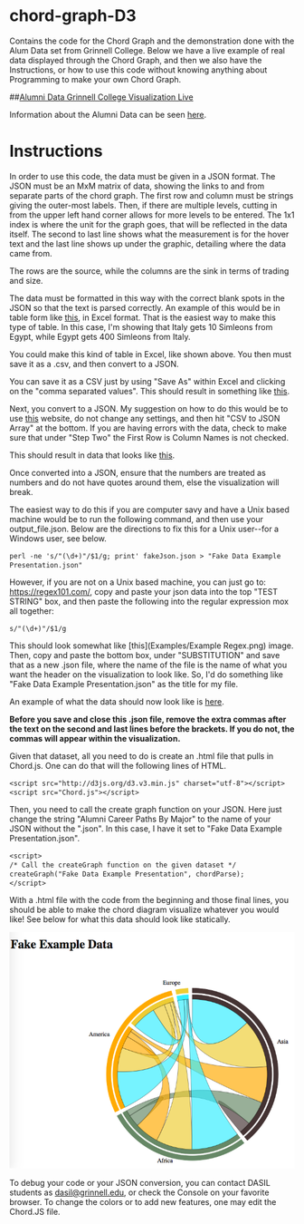 chord-graph-D3
==============

Contains the code for the Chord Graph and the demonstration done with the 
Alum Data set from Grinnell College. Below we have a live example of real data 
displayed through the Chord Graph, and then we also have the Instructions, or 
how to use this code without knowing anything about Programming to make your own
Chord Graph. 

##[Alumni Data Grinnell College Visualization Live](http://dasil.grinnell.edu/data-visualizations/alumni-data-chord-graph/)

Information about the Alumni Data can be seen [here](More.md). 

# Instructions

In order to use this code, the data must be given in a JSON format. The JSON 
must be an MxM matrix of data, showing the links to and from separate parts of
the chord graph. The first row and column must be strings giving the outer-most
labels. Then, if there are multiple levels, cutting in from the upper left hand
corner allows for more levels to be entered. The 1x1 index is where the unit for
the graph goes, that will be reflected in the data itself. The second to last
line shows what the measurement is for the hover text and the last line shows
up under the graphic, detailing where the data came from.

The rows are the source, while the columns are the sink in terms of trading and size. 

The data must be formatted in this way with the correct blank spots in the JSON
so that the text is parsed correctly. 
An example of this would be in table form like [this](Examples/fakeCSV.xlsx), in Excel format. That is the 
easiest way to make this type of table.  In this case, I'm showing that Italy gets 10 Simleons from Egypt, while Egypt gets 400 Simleons from Italy. 

You could make this kind of table in Excel, like shown above. You then must
save it as a .csv, and then convert to a JSON. 

You can save it as a CSV just by using "Save As" within Excel and clicking on the
"comma separated values". This should result in something like [this](Examples/fakeCSV.csv).


Next, you convert to a JSON. My suggestion on how to do this would be to use 
[this](http://www.convertcsv.com/csv-to-json.html) website, do not change any
settings, and then hit "CSV to JSON Array" at the bottom. If you are having
errors with the data, check to make sure that under "Step Two" the First Row is 
Column Names is not checked.

This should result in data that looks like [this](Examples/fakeJson.json). 

Once converted into a JSON, ensure that the numbers are treated as 
numbers and do not have quotes around them, else the visualization will break. 

The easiest way to do this if you are computer savy and have a Unix based machine would
be to run the following command, and then use your output_file.json. 
Below are the directions to fix this for a Unix user--for a Windows user, see below.

```
perl -ne 's/"(\d+)"/$1/g; print' fakeJson.json > "Fake Data Example Presentation.json"
```
However, if you are not on a Unix based machine, you can just go to: https://regex101.com/, 
copy and paste your json data into the top "TEST STRING" box, and then paste the following
into the regular expression mox all together:

```
s/"(\d+)"/$1/g
```

This should look somewhat like [this](Examples/Example Regex.png) image. Then, copy and paste the bottom box, under "SUBSTITUTION" and save that as a new .json file, where the name of the file is the name of what you want the header on the visualization to look like. So, I'd do something like "Fake Data Example Presentation.json" as the title for my file. 

An example of what the data should now look like is [here]().

**Before you save and close this .json file, remove the extra commas after the 
text on the second and last lines before the brackets. If you do not, the commas
will appear within the visualization.**

Given that dataset, all you need to do is create an .html file that pulls in 
Chord.js. One can do that will the following lines of HTML.
```
<script src="http://d3js.org/d3.v3.min.js" charset="utf-8"></script>
<script src="Chord.js"></script>
```
Then, you need to call the create graph function on your JSON. Here just change 
the string "Alumni Career Paths By Major" to the name of your JSON without the
".json". In this case, I have it set to "Fake Data Example Presentation.json". 

```
<script>
/* Call the createGraph function on the given dataset */
createGraph("Fake Data Example Presentation", chordParse);
</script>
```

With a .html file with the code from the beginning and those final lines, you should be able to make the chord diagram visualize whatever you would like! See below for what this data
should look like statically. 

![Image of Graphic](Examples/ExampleFakeData.png)

To debug your code or your JSON conversion, you can contact DASIL students as 
dasil@grinnell.edu, or check the Console on your favorite browser. To change
the colors or to add new features, one may edit the Chord.JS file. 
